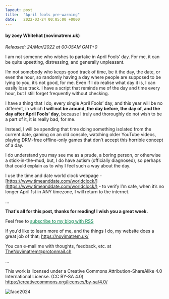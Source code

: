 ```yaml
---
layout: post
title:  "April fools pre-warning"
date:   2022-03-24 00:05:00 +0000
---
```

#### by zoey Whitehat (novimatrem.uk)
*Released: 24/Mar/2022 at 00:05AM GMT+0*

I am not someone who wishes to partake in April Fools’ day. For me, it can be quite upsetting, distressing, and generally unpleasant.

I’m not somebody who keeps good track of time, be it the day, the date, or even the hour, so randomly having a day where people are supposed to be lying to you, it’s not good, for me.
Even if I do realise what day it is, I can easily lose track. I have a script that reminds me of the day and time every hour, but I still forget frequently without checking.

I have a thing that I do, every single April Fools’ day, and this year will be no different, in which
**I will not be around, the day before, the day of, and the day after April Fools’ day**, because I truly and thoroughly do not wish to be a part of it, it is really bad, for me.

Instead, I will be spending that time doing something isolated from the current date, gaming on an old console, watching older YouTube videos, playing DRM-free offline-only games that don’t accept this horrible concept of a day.

I do understand you may see me as a prude, a boring person, or otherwise a stick-in-the-mud, but, I do have autism (officially diagnosed), so perhaps that could explain as to why I feel such a way about the day.

I use the time and date world clock webpage - [https://www.timeanddate.com/worldclock/](https://www.timeanddate.com/worldclock/) - to verify I’m safe, when it’s no longer April 1st in ANY timezone, I will return to the internet.

...

**That's all for this post, thanks for reading! I wish you a great week.**

Feel free to <a href="https://novimatrem.gitlab.io/blog/feed.xml" style="color: #008148" target="_blank">subscribe to my blog with RSS</a>

If you'd like to learn more of me, and the things I do, my website does a great job of that; <a href="https://novimatrem.uk/" style="color: #008148" target="_blank">https://novimatrem.uk/</a>

You can e-mail me with thoughts, feedback, etc. at [TheNovimatrem@protonmail.ch](mailto:TheNovimatrem@protonmail.ch)

...

This work is licensed under a Creative Commons Attribution-ShareAlike 4.0 International License. (CC BY-SA 4.0)
<a href="https://creativecommons.org/licenses/by-sa/4.0/" style="color: #008148" target="_blank">https://creativecommons.org/licenses/by-sa/4.0/</a>

![face2024](https://gitlab.com/Novimatrem/blog/-/raw/master/face2024.png)
